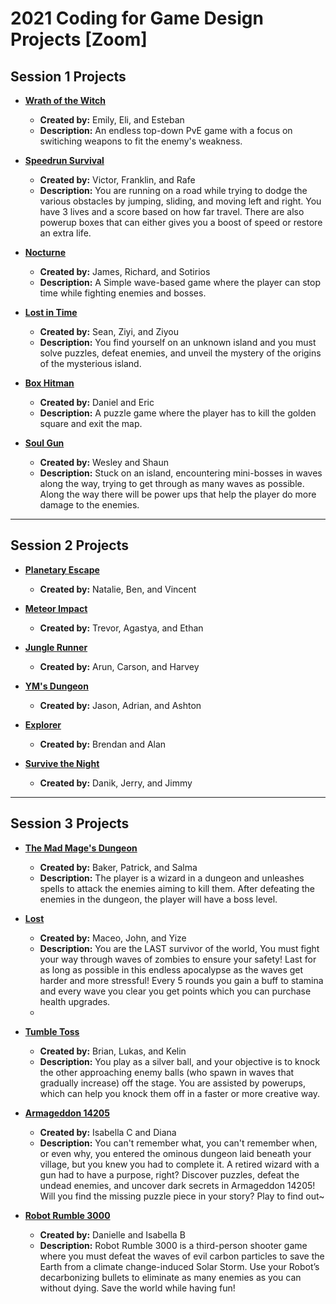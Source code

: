 # 2021 Coding for Game Design Projects [Zoom]

## Session 1 Projects

+ [**Wrath of the Witch**](https://nyu-c4gd.github.io/nyu-c4gd/2021/games/season1/wrathofthewitch/)
  - **Created by:** Emily, Eli, and Esteban
  - **Description:** An endless top-down PvE game with a focus on switiching weapons to fit the enemy's weakness.
  
+ [**Speedrun Survival**](https://nyu-c4gd.github.io/nyu-c4gd/2021/games/session1/speedrunsurvival/)
  - **Created by:** Victor, Franklin, and Rafe
  - **Description:** You are running on a road while trying to dodge the various obstacles by jumping, sliding, and moving left and right. You have 3 lives and a score based on how far travel. There are also powerup boxes that can either gives you a boost of speed or restore an extra life.
  
+ [**Nocturne**](https://nyu-c4gd.github.io/nyu-c4gd/2021/games/session1/nocturne/)
  - **Created by:** James, Richard, and Sotirios
  - **Description:** A Simple wave-based game where the player can stop time while fighting enemies and bosses.

+ [**Lost in Time**](https://nyu-c4gd.github.io/nyu-c4gd/2021/games/session1/lostintime/)
  - **Created by:** Sean, Ziyi, and Ziyou
  - **Description:** You find yourself on an unknown island and you must solve puzzles, defeat enemies, and unveil the mystery of the origins of the mysterious island.

  
+ [**Box Hitman**](https://nyu-c4gd.github.io/nyu-c4gd/2021/games/session1/boxhitman/)
  - **Created by:** Daniel and Eric
  - **Description:** A puzzle game where the player has to kill the golden square and exit the map.

  
+ [**Soul Gun**](https://nyu-c4gd.github.io/nyu-c4gd/2021/games/season1/SoulGun/)
  - **Created by:** Wesley and Shaun
  - **Description:** Stuck on an island, encountering mini-bosses in waves along the way, trying to get through as many waves as possible. Along the way there will be power ups that help the player do more damage to the enemies.


----

## Session 2 Projects

+ [**Planetary Escape**](https://nyu-c4gd.github.io/nyu-c4gd/2021/games/season2/PlanetaryEscape/)
  - **Created by:** Natalie, Ben, and Vincent

  
+ [**Meteor Impact**](https://nyu-c4gd.github.io/nyu-c4gd/2021/games/session2/MeteorImpact/)
  - **Created by:** Trevor, Agastya, and Ethan


+ [**Jungle Runner**](https://https://nyu-c4gd.github.io/nyu-c4gd/2021/games/season2/JungleRunner/)
  - **Created by:** Arun, Carson, and Harvey


+ [**YM's Dungeon**](https://nyu-c4gd.github.io/nyu-c4gd/2021/games/season2/YMsDungeon/)
  - **Created by:** Jason, Adrian, and Ashton

  
+ [**Explorer**](https://nyu-c4gd.github.io/nyu-c4gd/2021/games/season2/Explorer/)
  - **Created by:** Brendan and Alan


+ [**Survive the Night**](https://nyu-c4gd.github.io/nyu-c4gd/2021/games/season2/SurviveTheNight/)
  - **Created by:** Danik, Jerry, and Jimmy


****

## Session 3 Projects

+ [**The Mad Mage's Dungeon**](https://nyu-c4gd.github.io/nyu-c4gd/2021/games/season3/group1/)
  - **Created by:** Baker, Patrick, and Salma
  - **Description:** The player is a wizard in a dungeon and unleashes spells to attack the enemies aiming to kill them. After defeating the enemies in the dungeon, the player will have a boss level.
  
+ [**Lost**](https://nyu-c4gd.github.io/nyu-c4gd/2021/games/session3/group2/)
  - **Created by:** Maceo, John, and Yize
  - **Description:** You are the LAST survivor of the world, You must fight your way through waves of zombies to ensure your safety! Last for as long as possible in this endless apocalypse as the waves get harder and more stressful! Every 5 rounds you gain a buff to stamina and every wave you clear you get points which you can purchase health upgrades.
  - 
+ [**Tumble Toss**](https://nyu-c4gd.github.io/nyu-c4gd/2021/games/session3/group3/)
  - **Created by:** Brian, Lukas, and Kelin
  - **Description:** You play as a silver ball, and your objective is to knock the other approaching enemy balls (who spawn in waves that gradually increase) off the stage. You are assisted by powerups, which can help you knock them off in a faster or more creative way.

+ [**Armageddon 14205**](https://nyu-c4gd.github.io/nyu-c4gd/2021/games/session3/group4/)
  - **Created by:** Isabella C and Diana 
  - **Description:** You can't remember what, you can't remember when, or even why, you entered the ominous dungeon laid beneath your village, but you knew you had to complete it. A retired wizard with a gun had to have a purpose, right? Discover puzzles, defeat the undead enemies, and uncover dark secrets in Armageddon 14205! Will you find the missing puzzle piece in your story? Play to find out~

+ [**Robot Rumble 3000**](https://nyu-c4gd.github.io/nyu-c4gd/2021/games/session3/group5/)
  - **Created by:** Danielle and Isabella B
  - **Description:** Robot Rumble 3000 is a third-person shooter game where you must defeat the waves of evil carbon particles to save the Earth from a climate change-induced Solar Storm. Use your Robot’s decarbonizing bullets to eliminate as many enemies as you can without dying. Save the world while having fun!

